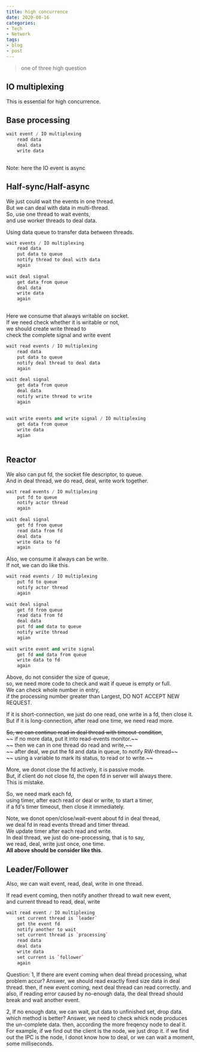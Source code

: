 ```yaml
---
title: high concurrence
date: 2020-08-16
categories:
- Tech
- Network
tags:
- blog
- post
---
```


> one of three high question


## IO multiplexing  
  
This is essential for high concurrence.  
  
  
## Base processing  
  
```c++  
wait event / IO multiplexing  
	read data  
	deal data  
	write data  
  
```  
  
Note: here the IO event is async  
  
## Half-sync/Half-async  
  
We just could wait the events in one thread.  
But we can deal with data in multi-thread.  
So, use one thread to wait events,  
	and use worker threads to deal data.  
  
Using data queue to transfer data between threads.  
  
```c++  
wait events / IO multiplexing  
	read data  
	put data to queue  
	notify thread to deal with data  
	again  
  
wait deal signal  
	get data from queue  
	deal data  
	write data  
	again  
  
```  
  
Here we consume that always writable on socket.  
If we need check whether it is writable or not,  
   we should create write thread to  
   check the complete signal and write event   
  
```c++  
wait read events / IO multiplexing  
	read data  
	put data to queue  
	notify deal thread to deal data  
	again  
  
wait deal signal  
	get data from queue  
	deal data  
	notify write thread to write  
	again  
  
  
wait write events and write signal / IO multiplexing  
	get data from queue  
	write data  
	agian  
	  
```  
  
  
## Reactor  
  
We also can put fd, the socket file descriptor, to queue.  
And in deal thread, we do read, deal, write work together.  
  
```c++  
wait read events / IO multiplexing  
	put fd to queue  
	notify actor thread  
	again  
  
wait deal signal  
	get fd from queue  
	read data from fd  
	deal data  
	write data to fd  
	again  
```  
  
Also, we consume it always can be write.  
If not, we can do like this.  
  
```c++  
wait read events / IO multiplexing  
	put fd to queue  
	notify actor thread  
	again  
  
wait deal signal  
	get fd from queue  
	read data from fd  
	deal data  
	put fd and data to queue  
	notify write thread  
	agian  
  
wait write event and write signal  
	get fd and data from queue  
	write data to fd  
	again  
```  
  
Above, do not consider the size of queue,  
	so, we need more code to check and wait if queue is empty or full.  
	We can check whole number in entry,  
    if the processing number greater than Largest, DO NOT ACCEPT NEW REQUEST.  
  
If it is short-connection, we just do one read, one write in a fd, then close it.  
But if it is long-connection, after read one time, we need read more.  
  
~~So, we can continue read in deal thread with timeout-condition~~,  
~~	if no more data, put it into read-events monitor.~~  
~~	then we can in one thread do read and write,~~  
~~	after deal, we put the fd and data in queue, to notify RW-thread~~  
~~	using a variable to mark its status, to read or to write.~~  
  
More, we donot close the fd actively, it is passive mode.  
But, if client do not close fd, the open fd in server will always there.  
This is mistake.  
  
So, we need mark each fd,  
	using timer, after each read or deal or write, to start a timer,  
	if a fd's timer timeout, then close it immediately.  
  
Note, we donot open/close/wait-event about fd in deal thread,  
	we deal fd in read events thread and timer thread.  
We update timer after each read and write.  
In deal thread, we just do one-processing, that is to say,  
   we read, deal, write just once, one time.  
   **All above should be consider like this**.    
  
  
## Leader/Follower  
  
Also, we can wait event, read, deal, write in one thread.  
  
If read event coming, then notify another thread to wait new event,    
   and current thread to read, deal, write    
  
```c++
wait read event / IO multiplexing
	set current thread is `leader`
	get the event fd
	notify another to wait
	set current thread is `processing`
	read data
	deal data
	write data
	set current is `follower`
	again
```
 
Question:
1, If there are event coming when deal thread processing,
	what problem accur?
Answer, we should read exactly fixed size data in deal thread.
then, if new event coming, next deal thread can read correctly.
and also, if reading error caused by no-enough data,
	the deal thread should break and wait another event.

2, If no enough data, we can wait, put data to unfinished set, drop data.
    which method is better?
Answer, we need to check whick node produces the un-complete data.
	then, according the more freqency node to deal it.
	For example, if we find out the client is the node, we just drop it.
	if we find out the IPC is the node, I donot know how to deal,
	or we can wait a moment, some milliseconds.




